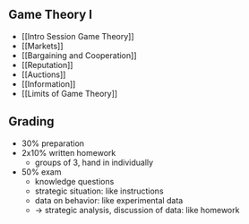 ## Game Theory I
- [[Intro Session Game Theory]]
- [[Markets]]
- [[Bargaining and Cooperation]]
- [[Reputation]]
- [[Auctions]]
- [[Information]]
- [[Limits of Game Theory]]
## Grading
- 30% preparation
- 2x10% written homework
	- groups of 3, hand in individually
- 50% exam
	- knowledge questions
	- strategic situation: like instructions
	- data on behavior: like experimental data
	- -> strategic analysis, discussion of data: like homework